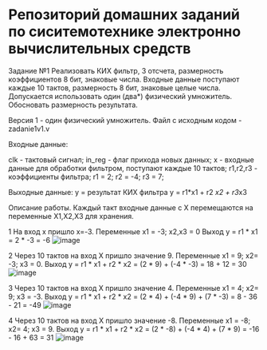 # Репозиторий домашних заданий по сиситемотехнике электронно вычислительных средств

Задание №1 
Реализовать КИХ фильтр, 3 отсчета, размерность коэффициентов 8 бит, знаковые числа.
Входные данные поступают каждые 10 тактов, размерность 8 бит, знаковые целые числа.
Допускается использовать один (два*) физический умножитель. Обосновать размерность
результата.

Версия 1 - один физический умножитель.
Файл с исходным кодом - zadanie1v1.v

Входные данные:

clk - тактовый сигнал;
in_reg - флаг прихода новых данных;
x - входные данные для обработки фильтром, поступают каждые 10 тактов;
r1,r2,r3 - коэффициенты фильтра;
r1 = 2;
r2 = -4;
r3 = 7;

Выходные данные: 
y = результат КИХ фильтра
y = r1*x1 + r2 *x2 + r3*x3

Описание работы.
Каждый такт входные данные с X перемещаются на переменные X1,X2,X3 для хранения.

1 На вход x пришло x=-3.
Переменные x1 = -3; x2,x3 = 0
Выход y = r1 * x1 = 2 * -3 = -6
   ![image](https://github.com/rufiano/verilog/assets/122745439/4bb612c1-2f51-4a2b-90e5-83ef2c65ff7e)


2 Через 10 тактов на вход X пришло значение 9.
Переменные x1 = 9; x2= -3; x3 = 0.
Выход y = r1 * x1 + r2 * x2 = (2 * 9) + (-4 * -3) = 18 + 12 = 30
   ![image](https://github.com/rufiano/verilog/assets/122745439/24d2d57f-3512-40a1-af48-8cae3f5ea3ca)



3 Через 10 тактов на вход X пришло значение 4.
Переменные x1 = 4; x2= 9; x3 = -3.
Выход y = r1 * x1 + r2 * x2 = (2 * 4) + (-4 * 9) + (7 * -3) = 8 - 36 - 21 = -49
   ![image](https://github.com/rufiano/verilog/assets/122745439/84c763e4-8903-4768-ad93-40402ab8cba0)


4 Через 10 тактов на вход X пришло значение -8.
Переменные x1 = -8; x2= 4; x3 = 9.
 Выход y = r1 * x1 + r2 * x2 = (2 * -8) + (-4 * 4) + (7 * 9) = -16 - 16 + 63 = 31
   ![image](https://github.com/rufiano/verilog/assets/122745439/d6e66fa5-b232-4e9a-9bd3-2baf76d3c572)

